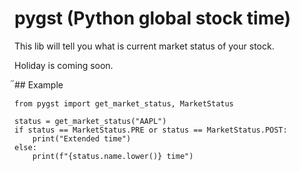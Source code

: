 # pygst (Python global stock time)

This lib will tell you what is current market status of your stock.

Holiday is coming soon.

๊## Example

```
from pygst import get_market_status, MarketStatus

status = get_market_status("AAPL")
if status == MarketStatus.PRE or status == MarketStatus.POST:
    print("Extended time")
else:
    print(f"{status.name.lower()} time")

```
